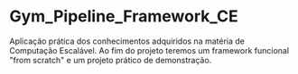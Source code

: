 # Gym_Pipeline_Framework_CE
Aplicação prática dos conhecimentos adquiridos na matéria de Computação Escalável. Ao fim do projeto teremos um framework funcional "from scratch" e um projeto prático de demonstração.
